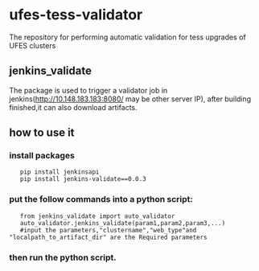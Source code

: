 # ufes-tess-validator
The repository for performing automatic validation for tess upgrades of UFES clusters
 
## jenkins_validate 
The package is used to trigger a validator job in jenkins(http://10.148.183.183:8080/  may be other server IP), after building finished,it can also download artifacts.

## how to use it
### install packages
```
   pip install jenkinsapi
   pip install jenkins-validate==0.0.3
```
### put the follow commands into a python script:
```import jenkins_validate
   from jenkins_validate import auto_validator
   auto_validator.jenkins_validate(param1,param2,param3,...)   
   #input the parameters,"clustername","web_type"and "localpath_to_artifact_dir" are the Required parameters 
```
### then run the python script.

